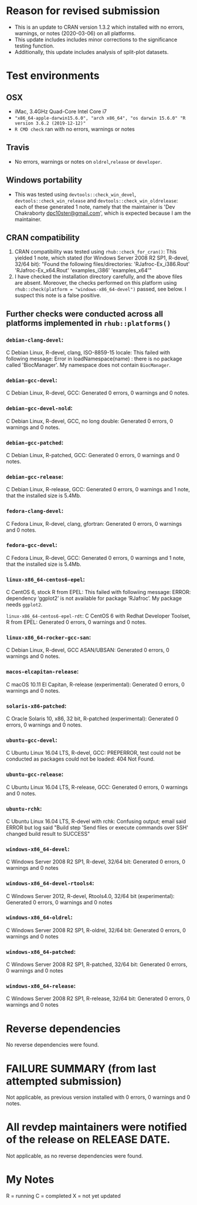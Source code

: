 # Reason for revised submission
* This is an update to CRAN version 1.3.2 which installed with no errors, warnings, or notes (2020-03-06) on all platforms.
* This update includes includes minor corrections to the significance testing function.
* Additionally, this update includes analysis of split-plot datasets. 

# Test environments

## OSX
* iMac, 3.4GHz Quad-Core Intel Core i7
* `"x86_64-apple-darwin15.6.0", "arch x86_64", "os darwin 15.6.0" "R version 3.6.2 (2019-12-12)"` 
* `R CMD check` ran with no errors, warnings or notes

## Travis
* No errors, warnings or notes on `oldrel`,`release` or `developer`. 

## Windows portability
* This was tested using `devtools::check_win_devel`, `devtools::check_win_release` and `devtools::check_win_oldrelease`: each of these generated 1 note, namely that the maintainer is 'Dev Chakraborty <dpc10ster@gmail.com>', which is expected because I am the maintainer.


## CRAN compatibility
1. CRAN compatibility was tested using `rhub::check_for_cran()`: This yielded 1 note, which stated (for Windows Server 2008 R2 SP1, R-devel, 32/64 bit): "Found the following files/directories: 'RJafroc-Ex_i386.Rout' 'RJafroc-Ex_x64.Rout' 'examples_i386' 'examples_x64'"
1. I have checked the installation directory carefully, and the above files are absent. Moreover, the checks performed on this platform using `rhub::check(platform = "windows-x86_64-devel")` passed, see below. I suspect this note is a false positive.

## Further checks were conducted across all platforms implemented in `rhub::platforms()`

### `debian-clang-devel`: 
C  Debian Linux, R-devel, clang, ISO-8859-15 locale: This failed with following message: Error in loadNamespace(name) : there is no package called 'BiocManager'. My namespace does not contain `BiocManager`.
  
### `debian-gcc-devel`:
C  Debian Linux, R-devel, GCC: Generated 0 errors, 0 warnings and 0 notes.

### `debian-gcc-devel-nold`:
C  Debian Linux, R-devel, GCC, no long double: Generated 0 errors, 0 warnings and 0 notes.

### `debian-gcc-patched`:
C  Debian Linux, R-patched, GCC:  Generated 0 errors, 0 warnings and 0 notes.

### `debian-gcc-release`:
C  Debian Linux, R-release, GCC: Generated 0 errors, 0 warnings and 1 note, that the installed size is  5.4Mb.

### `fedora-clang-devel`:
C  Fedora Linux, R-devel, clang, gfortran: Generated 0 errors, 0 warnings and 0 notes.

### `fedora-gcc-devel`:
C  Fedora Linux, R-devel, GCC: Generated 0 errors, 0 warnings and 1 note, that the installed size is  5.4Mb.

### `linux-x86_64-centos6-epel`: 
C  CentOS 6, stock R from EPEL: This failed with followiing message: ERROR: dependency ‘ggplot2’ is not available for package ‘RJafroc’. My package needs `ggplot2`. 
  
`linux-x86_64-centos6-epel-rdt`:
C  CentOS 6 with Redhat Developer Toolset, R from EPEL: Generated 0 errors, 0 warnings and 0 notes. 

### `linux-x86_64-rocker-gcc-san`:
C  Debian Linux, R-devel, GCC ASAN/UBSAN: Generated 0 errors, 0 warnings and 0 notes. 
  
### `macos-elcapitan-release`:
C  macOS 10.11 El Capitan, R-release (experimental): Generated 0 errors, 0 warnings and 0 notes.
  
### `solaris-x86-patched`:
C  Oracle Solaris 10, x86, 32 bit, R-patched (experimental): Generated 0 errors, 0 warnings and 0 notes.
  
### `ubuntu-gcc-devel`:
C  Ubuntu Linux 16.04 LTS, R-devel, GCC: PREPERROR, test could not be conducted as packages could not be loaded: 404 Not Found.

### `ubuntu-gcc-release`:
C  Ubuntu Linux 16.04 LTS, R-release, GCC: Generated 0 errors, 0 warnings and 0 notes.

### `ubuntu-rchk`:
C  Ubuntu Linux 16.04 LTS, R-devel with rchk: Confusing output; email said ERROR but log said "Build step 'Send files or execute commands over SSH' changed build result to SUCCESS"

### `windows-x86_64-devel`: 
C  Windows Server 2008 R2 SP1, R-devel, 32/64 bit: Generated 0 errors, 0 warnings and 0 notes

### `windows-x86_64-devel-rtools4`:
C  Windows Server 2012, R-devel, Rtools4.0, 32/64 bit (experimental): Generated 0 errors, 0 warnings and 0 notes

### `windows-x86_64-oldrel`:
C  Windows Server 2008 R2 SP1, R-oldrel, 32/64 bit: Generated 0 errors, 0 warnings and 0 notes

### `windows-x86_64-patched`:
C  Windows Server 2008 R2 SP1, R-patched, 32/64 bit: Generated 0 errors, 0 warnings and 0 notes

### `windows-x86_64-release`:
C  Windows Server 2008 R2 SP1, R-release, 32/64 bit: Generated 0 errors, 0 warnings and 0 notes

# Reverse dependencies #
No reverse dependencies were found.

# FAILURE SUMMARY (from last attempted submission) #
Not applicable, as previous version installed with 0 errors, 0 warnings and 0 notes.

# All revdep maintainers were notified of the release on RELEASE DATE. #
Not applicable, as no reverse dependencies were found.


# My Notes #
R = running
C = completed
X = not yet updated